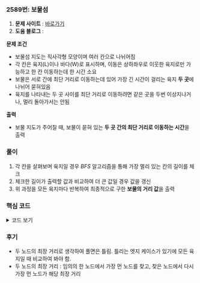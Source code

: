 ### 2589번: 보물섬

1. **문제 사이트** : [바로가기](https://www.acmicpc.net/problem/2589)
2. **도움 블로그** : 

**문제 조건**
- 보물섬 지도는 직사각형 모양이며 여러 칸으로 나뉘어짐
- 각 칸은 육지(L)이나 바다(W)로 표시하며, 이동은 상하좌우로 이웃한 육지로만 가능하고 한 칸 이동하는데 한 시간 소요
- 보물은 서로 간에 최단 거리로 이동하는데 있어 가장 긴 시간이 걸리는 육지 **두 곳**에 나뉘어 묻혀있음
- 육지를 나타내는 두 곳 사이를 최단 거리로 이동하려면 같은 곳을 두번 이상지나거나, 멀리 돌아가서는 안됨


**출력**  
- 보물 지도가 주어질 때, 보물이 묻혀 있는 **두 곳 간의 최단 거리로 이동하는 시간**을 출력

### 풀이
1. 각 칸을 살펴보며 육지일 경우 _BFS_ 알고리즘을 통해 가장 멀리 있는 칸의 길이를 체크
2. 체크한 길이가 출력할 값과 비교하여 더 큰 값일 경우 값을 갱신
3. 위 과정을 모든 육지마다 반복하여 최종적으로 구한 **보물의 거리 값**을 출력

### 핵심 코드

<details>
<summary>코드 보기</summary>

```cpp
void bfs(int x, int y) {
    int vis[LIM][LIM] = { 0, };
    queue<pair<int, int> > Q;
    Q.push({x, y});
    vis[x][y] = 1;
    
    while(!Q.empty()) {
        pair<int, int> cur = Q.front(); Q.pop();
        ans = max(ans, vis[cur.X][cur.Y] - 1);
        
        for(int i = 0; i < 4; i++) {
            int nx = cur.X + dx[i];    
            int ny = cur.Y + dy[i];
            
            if(nx < 0 || nx >= n || ny < 0 || ny >= m) continue;
            if(vis[nx][ny] || map[nx][ny] == 'W') continue;
            
            vis[nx][ny] = vis[cur.X][cur.Y] + 1;
            Q.push({nx, ny});
        }
    }
}
```
- 일반적인 _BFS_ 알고리즘으로 자세한 설명은 생략
</details>

### 후기
- 두 노드의 최장 거리로 생각하여 풀면은 틀림. 틀리는 엣지 케이스가 있기에 모든 육지일 때 비교하여 봐야 함.
- 두 노드의 최장 거리 : 임의의 한 노드에서 가장 먼 노드를 찾고, 찾은 노드에서 다시 가장 먼 노드가 해당 최장 거리